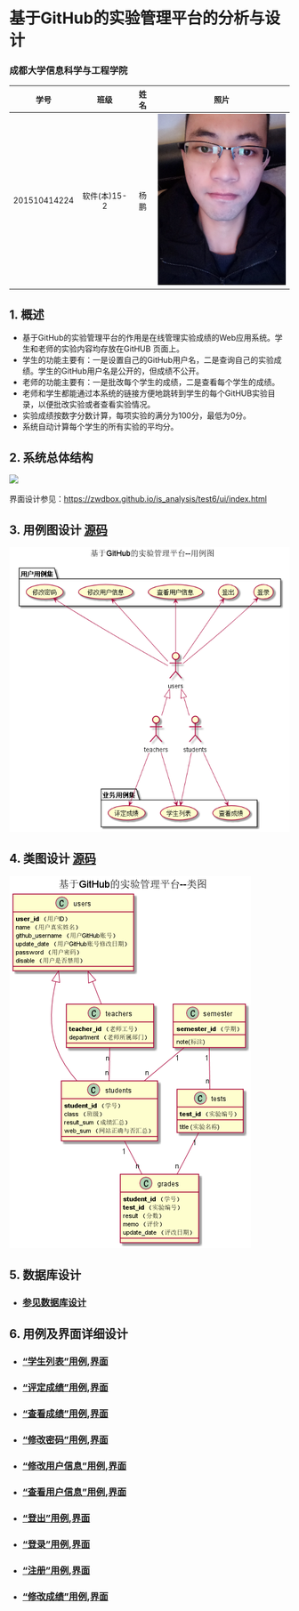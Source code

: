 <!-- markdownlint-disable MD033-->
<!-- 禁止MD033类型的警告 https://www.npmjs.com/package/markdownlint -->

# 基于GitHub的实验管理平台的分析与设计

### 成都大学信息科学与工程学院

|学号|班级|姓名|照片|
|:-------:|:-------------: | :----------:|:---:|
|201510414224|软件(本)15-2|杨鹏|![flow1](./myself.png)|

## 1. 概述
- 基于GitHub的实验管理平台的作用是在线管理实验成绩的Web应用系统。学生和老师的实验内容均存放在GitHUB
页面上。
- 学生的功能主要有：一是设置自己的GitHub用户名，二是查询自己的实验成绩。学生的GitHub用户名是公开的，但成绩不公开。
- 老师的功能主要有：一是批改每个学生的成绩，二是查看每个学生的成绩。
- 老师和学生都能通过本系统的链接方便地跳转到学生的每个GitHUB实验目录，以便批改实验或者查看实验情况。
- 实验成绩按数字分数计算，每项实验的满分为100分，最低为0分。
- 系统自动计算每个学生的所有实验的平均分。
    
## 2. 系统总体结构
![](系统总体结构.png)

界面设计参见：https://zwdbox.github.io/is_analysis/test6/ui/index.html
    
## 3. 用例图设计 [源码](src/main/UserCase.puml)
![](UserCase.png)

## 4. 类图设计 [源码](src/main/class.puml)
![](./class.png)

## 5. 数据库设计
- ### [参见数据库设计](./DataDesign.md)

## 6. 用例及界面详细设计
- ### [“学生列表”用例](src/cases/StudentList.md),[界面](https://yimoqiuyi.github.io/is_analysis/test6/ui/student.png)
- ### [“评定成绩”用例](src/cases/Evaluationscore.md),[界面](https://yimoqiuyi.github.io/is_analysis/test6/ui/Evaluationscore.png)
- ### [“查看成绩”用例](src/cases/CheckGrade.md),[界面](https://yimoqiuyi.github.io/is_analysis/test6/ui/checkscore.png)
- ### [“修改密码”用例](src/cases/Modify.md),[界面](https://yimoqiuyi.github.io/is_analysis/test6/ui/updatepwd.png)
- ### [“修改用户信息”用例](src/cases/ModifyUserInfo.md),[界面](https://yimoqiuyi.github.io/is_analysis/test6/ui/updateinfo.png)
- ### [“查看用户信息”用例](src/cases/FindUser.md),[界面](https://yimoqiuyi.github.io/is_analysis/test6/ui/top.png)
- ### [“登出”用例](src/cases/logout.md),[界面](https://yimoqiuyi.github.io/is_analysis/test6/ui/logout.png)
- ### [“登录”用例](src/cases/login.md),[界面](https://yimoqiuyi.github.io/is_analysis/test6/ui/login.png)
- ### [“注册”用例](src/cases/regist.md),[界面](https://yimoqiuyi.github.io/is_analysis/test6/ui/regist.png)
- ### [“修改成绩”用例](src/cases/UpdateScore.md),[界面](https://yimoqiuyi.github.io/is_analysis/test6/ui/checkscore.png)
 